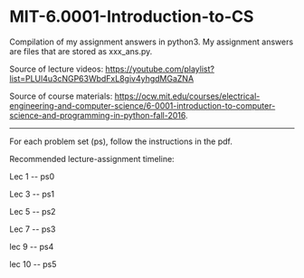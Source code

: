 # MIT-6.0001-Introduction-to-CS
Compilation of my assignment answers in python3. My assignment answers are files that are stored as xxx_ans.py.

Source of lecture videos: https://youtube.com/playlist?list=PLUl4u3cNGP63WbdFxL8giv4yhgdMGaZNA

Source of course materials: https://ocw.mit.edu/courses/electrical-engineering-and-computer-science/6-0001-introduction-to-computer-science-and-programming-in-python-fall-2016.

-----------------------------------------------------------------------------
For each problem set (ps), follow the instructions in the pdf.


Recommended lecture-assignment timeline:

Lec 1 -- ps0

Lec 3 -- ps1

Lec 5 -- ps2

Lec 7 -- ps3

lec 9 -- ps4

lec 10 -- ps5
